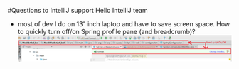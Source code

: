 #Questions to IntelliJ support
Hello IntelliJ team

- most of dev I do on 13" inch laptop and have to save screen space. How to quickly turn off/on Spring profile pane (and breadcrumb)?
![ChangProfilePanel](ChangProfilePanel.png)